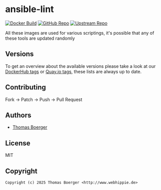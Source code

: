 # ansible-lint

[![Docker Build](https://github.com/toolhippie/ansible-lint/workflows/docker/badge.svg)](https://github.com/toolhippie/ansible-lint/actions?query=workflow%3Adocker) [![GitHub Repo](https://img.shields.io/badge/github-repo-yellowgreen)](https://github.com/toolhippie/ansible-lint) [![Upstream Repo](https://img.shields.io/badge/upstream-repo-yellow)](https://github.com/ansible/ansible-lint)

All these images are used for various scriptings, it's possible that any of
these tools are updated randomly

## Versions

To get an overview about the available versions please take a look at our
[DockerHub tags][dockerhub] or [Quay.io tags][quayio], these lists are always up
to date.

## Contributing

Fork -> Patch -> Push -> Pull Request

## Authors

*  [Thomas Boerger](https://github.com/tboerger)

## License

MIT

## Copyright

```console
Copyright (c) 2025 Thomas Boerger <http://www.webhippie.de>
```

[dockerhub]: https://hub.docker.com/r/toolhippie/ansible-lint/tags/
[quayio]: https://quay.io/repository/toolhippie/ansible-lint?tab=tags
